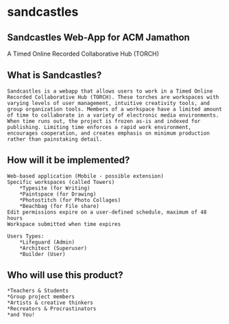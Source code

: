 sandcastles
===========

Sandcastles Web-App for ACM Jamathon
------------------------------------

A Timed Online Recorded Collaborative Hub (TORCH)

What is Sandcastles?
--------------------
	Sandcastles is a webapp that allows users to work in a Timed Online Recorded Collaborative Hub (TORCH). These torches are workspaces with varying levels of user management, intuitive creativity tools, and group organization tools. Members of a workspace have a limited amount of time to collaborate in a variety of electronic media environments. When time runs out, the project is frozen as-is and indexed for publishing. Limiting time enforces a rapid work environment, encourages cooperation, and creates emphasis on minimum production rather than painstaking detail.
	
How will it be implemented?
---------------------------
	Web-based application (Mobile - possible extension) 
	Specific workspaces (called Towers)
		*Typesite (for Writing)
		*Paintspace (for Drawing)
		*Photostitch (for Photo Collages)
		*Beachbag (for File share)
	Edit permissions expire on a user-defined schedule, maximum of 48 hours
	Workspace submitted when time expires

	Users Types:
		*Lifeguard (Admin)
		*Architect (Superuser)
		*Builder (User)

Who will use this product?
--------------------------
	*Teachers & Students
	*Group project members
	*Artists & creative thinkers
	*Recreators & Procrastinators
	*and You!
